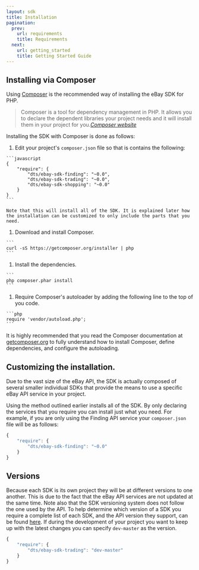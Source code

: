 ```yaml
---
layout: sdk
title: Installation
pagination:
  prev:
    url: requirements
    title: Requirements
  next:
    url: getting_started
    title: Getting Started Guide
---
```

## Installing via Composer

Using [Composer](http://getcomposer.org) is the recommended way of installing the eBay SDK for PHP.

<blockquote>
Composer is a tool for dependency management in PHP. It allows you to declare the dependent libraries your project needs and it will install them in your project for you.<cite><a href="http://getcomposer.org">Composer website</a></cite>
</blockquote>

Installing the SDK with Composer is done as follows:

  1. Edit your project's <code>composer.json</code> file so that is contains the following:

    ```javascript
    {
        "require": {
            "dts/ebay-sdk-finding": "~0.0",
            "dts/ebay-sdk-trading": "~0.0",
            "dts/ebay-sdk-shopping": "~0.0"
        }
    }
    ```

    Note that this will install all of the SDK. It is explained later how the installation can be customized to only include the parts that you need.

  1. Download and install Composer.

    ```
    curl -sS https://getcomposer.org/installer | php
    ```

  1. Install the dependencies.

    ```
    php composer.phar install
    ```

  1. Require Composer's autoloader by adding the following line to the top of you code.

    ```php
    require 'vendor/autoload.php';
    ```

It is highly recommended that you read the Composer documentation at [getcomposer.org](http://getcomposer.org) to fully understand how to install Composer, define dependencies, and configure the autoloading.

## Customizing the installation.

Due to the vast size of the eBay API, the SDK is actually composed of several smaller individual SDKs that provide the means to use a specific eBay API service in your project.

Using the method outlined earlier installs all of the SDK. By only declaring the services that you require you can install just what you need. For example, if you are only using the Finding API service your `composer.json` file will be as follows:

```javascript
{
    "require": {
        "dts/ebay-sdk-finding": "~0.0"
    }
}
```

## Versions

Because each SDK is its own project they will be at different versions to one another. This is due to the fact that the eBay API services are not updated at the same time. Note also that the SDK versioning system does not follow the one used by the API. To help determine which version of a SDK you require a complete list of each SDK, and the API version they support, can be found [here](https://github.com/davidtsadler/ebay-sdk/wiki/SDK-and-eBay-API-Versions#trading). If during the development of your project you want to keep up with the latest changes you can specify `dev-master` as the version.

```javascript
{
    "require": {
        "dts/ebay-sdk-trading": "dev-master"
    }
}
```
